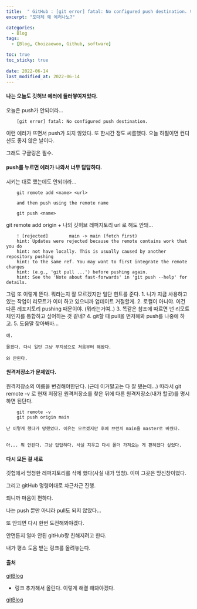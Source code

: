 ```yaml
---
title:  " GitHub : [git error] fatal: No configured push destination. 에러. "
excerpt: "도대체 왜 에러나노?"

categories:
  - Blog
tags:
  - [Blog, Choizaewoo, Github, software]

toc: true
toc_sticky: true
 
date: 2022-06-14
last_modified_at: 2022-06-14
---
```



#### 나는 오늘도 깃허브 에러에 둘러쌓여져있다. 
 오늘은 push가 안되더라...

        [git error] fatal: No configured push destination.

 이런 에러가 뜨면서 push가 되지 않았다. 또 한시간 정도 씨름했다. 
 오늘 하필이면 컨디션도 좋지 않은 날이다.

 그래도 구글링은 필수. 


#### push를 누르면 에러가 나와서 너무 답답하다.
 시키는 대로 했는데도 안되더라...

        git remote add <name> <url>

        and then push using the remote name

        git push <name>

 git remote add origin + 나의 깃허브 레퍼지토리 url 로 해도 안돼...

        ! [rejected]        main -> main (fetch first)
        hint: Updates were rejected because the remote contains work that you do
        hint: not have locally. This is usually caused by another repository pushing
        hint: to the same ref. You may want to first integrate the remote changes
        hint: (e.g., 'git pull ...') before pushing again.
        hint: See the 'Note about fast-forwards' in 'git push --help' for details.

 그럼 또 이렇게 뜬다. 뭐라는지 잘 모르겠지만 일단 힌트를 준다. 
    1. 니가 지금 사용하고 있는 작업이 리모트가 이미 하고 있으니까 업데이트 거절할게.
    2. 로컬이 아니야. 이건 다른 레포지토리 pushing 때문이야. (뭐라는거여..)
    3. 똑같은 참조에  따르면 넌 리모트체인지를 통합하고 싶어하는 것 같네?
    4. git할 때 pull을 먼저해봐 push를 나중에 하고.
    5. 도움말 찾아봐바...

    예.

    몰겠다. 다시 일단 그냥 무지성으로 처음부터 해봤다.

    와 안된다.


#### 원격저장소가 문제였다.

 원격저장소의 이름을 변경해야한단다. (근데 이거말고는 다 잘 됐는데...)
 따라서 git remote -v 로 현재 저장된 원격저장소를 찾은 뒤에 다른 원격저장소(내가 할곳)를 명시하면 된단다.

        git remote -v
        git push origin main

    난 이렇게 했다가 망했었다. 이유는 모르겠지만 후에 브런치 main을 master로 바꿨다.


    아... 뭐 안된다. 그냥 답답하다. 사실 지우고 다시 폴더 가져오는 게 편하겠다 싶었다.


#### 다시 모든 걸 새로

 깃헙에서 멍청한 레퍼지토리를 삭제 했다(사실 내가 멍청). 이미 그곳은 망신창이였다.

 그리고 gitHub 명령어대로 차근차근 진행.

 되니까 마음이 편하다. 

 나는 push 뿐만 아니라 pull도 되지 않았다... 

 또 안되면 다시 한번 도전해봐야겠다.

 안면튼지 얼마 안된 gitHub랑 친해지려고 한다.

 내가 평소 도움 받는 링크를 올려놓는다. 



#### 출처  
[gitBlog](https://subicura.com/git/guide/basic.html#git-init-%E1%84%8C%E1%85%A5%E1%84%8C%E1%85%A1%E1%86%BC%E1%84%89%E1%85%A9-%E1%84%86%E1%85%A1%E1%86%AB%E1%84%83%E1%85%B3%E1%86%AF%E1%84%80%E1%85%B5, "gitBlog link")


 + 링크 추가해서 올린다. 이렇게 해결 해봐야겠다.

[gitBlog](https://velog.io/@juho00ng/fatal-No-configured-push-destination, "gitBlog link")






